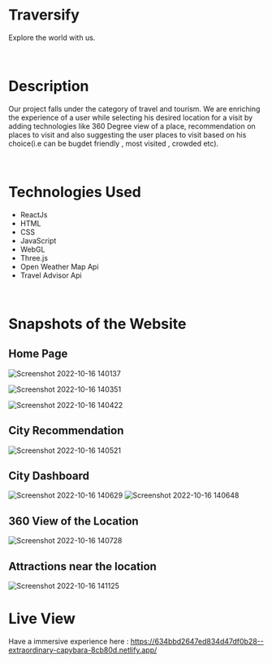 
# Traversify
Explore the world with us.

</br>

# Description
Our project falls under the category of travel and tourism.  We are enriching the experience of a user while selecting his desired location for a visit by adding technologies like 360 Degree view of a place, recommendation on places to visit and also suggesting the user places to visit  based on his choice(i.e can be bugdet friendly , most visited , crowded etc).

</br>

# Technologies Used
* ReactJs
* HTML
* CSS
* JavaScript
* WebGL
* Three.js
* Open Weather Map Api
* Travel Advisor Api

</br>

# Snapshots of the Website

## Home Page

![Screenshot 2022-10-16 140137](https://user-images.githubusercontent.com/75782910/196026842-f0f35342-0620-4491-838c-cec3b7109a16.png)

![Screenshot 2022-10-16 140351](https://user-images.githubusercontent.com/75782910/196026847-5f5a490a-1202-476b-b8a1-3829d41a8bf0.png)

![Screenshot 2022-10-16 140422](https://user-images.githubusercontent.com/75782910/196026848-cdef2bed-1f73-4b47-bd01-5193d62b11f4.png)

## City Recommendation

![Screenshot 2022-10-16 140521](https://user-images.githubusercontent.com/75782910/196026851-2da97065-086c-4491-8df1-4bd8836364a9.png)
## City Dashboard
![Screenshot 2022-10-16 140629](https://user-images.githubusercontent.com/75782910/196026853-52887910-ce68-45a7-b2e9-48b4725581d9.png)
![Screenshot 2022-10-16 140648](https://user-images.githubusercontent.com/75782910/196026854-3dc9aa2a-2097-42d4-bc74-9efd29ed6ab3.png)
## 360 View of the Location
![Screenshot 2022-10-16 140728](https://user-images.githubusercontent.com/75782910/196026855-0f5c994d-da8b-4784-9de1-ad452bb13c4d.png)
## Attractions near the location
![Screenshot 2022-10-16 141125](https://user-images.githubusercontent.com/75782910/196026857-e4fc35e7-c2c7-4ce1-ad6a-c74d9dd49d8c.png)
</br>
# Live View
Have a immersive experience here : https://634bbd2647ed834d47df0b28--extraordinary-capybara-8cb80d.netlify.app/
